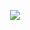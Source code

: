 <p align="center">
<a href="https://git.io/streak-stats"> <img src= "https://streak-stats.demolab.com?user=elizabetholsavsky&theme=github-dark-blue&hide_border=true&date_format=M%20j%5B%2C%20Y%5D"/></a>
</p>
